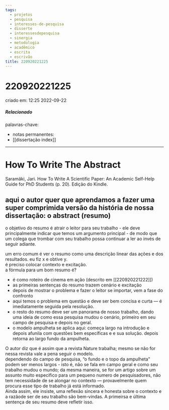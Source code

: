 ```yaml
---
tags:
  - projetos
  - pesquisa
  - interesses-de-pesquisa
  - disserte
  - interessesdepesquisa
  - sinergia
  - metodologia
  - acadêmico
  - escrita
  - escrivão
title: 220920221225
---
```


# 220920221225

criado em: 12:25 2022-09-22

##### Relacionado

palavras-chave: 

- notas permanentes: 
- [[dissertação index]]
---

# How To Write The Abstract

Saramäki, Jari. How To Write A Scientific Paper: An Academic Self-Help Guide for PhD Students (p. 20). Edição do Kindle. 

## aqui o autor quer que aprendamos a fazer uma super comprimida versão da história de nossa dissertação: o abstract (resumo)

o objetivo do resumo é atrair o leitor para seu trabalho - ele deve principalmente indicar que temos um argumento principal - de modo que um colega que trombar com seu trabalho possa continuar a ler ao invés de seguir adiante. 

um erro comum é ver o resumo como uma descrição linear das ações e dos resultados. eu fiz x e obtive y.  
é preciso colocar contexto e excitação.  
a fórmula para um bom resumo é?

- é como roteiro de cinema em ação (descrito em [[220920221222]])
- as primeiras sentenças do resumo trazem cenário e excitação
- depois de mostrar o problema e fazer o leitor se importar, vem a fase do confronto
- aqui temos o problema em questão e deve ser bem concisa e curta — é imediatamente seguida pela resolução.
- o resto do resumo deve ser um panorama de nosso trabalho, dando uma ideia de como essa pesquisa mudou o cenário, primeiro em seu campo de pesquisa e depois no geral.
- o modelo ampulheta se aplica aqui: começa largo na introdução e depois afunila com questões bem específicas e e sua solução. depois retorna ao largo fundo da ampulheta.

O autor diz que é assim que a revista Nature trabalha; mesmo se não for nessa revista vale a pena seguir o modelo.  
dependendo do campo de pesquisa, “o fundo e o topo da ampulheta” podem ser menos largos - isto é, não se fala em campo geral e como seu trabalho mudou o mundo; da mesma maneira, se for um artigo sobre um assunto muito especifico para um pequeno numero de pesquisadores, não tem necessidade de se alongar no contexto — provavelmente quem procura esse tipo de trabalho já está informado.  
Ainda assim, ele insiste, uma reflexão sincera e honesta sobre o contexto e a razãode ser de seu trabalho são bem-vindas. A primeirsa e última sentença de seu resumo deve refletir isso. 
